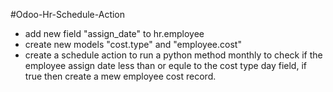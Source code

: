 #Odoo-Hr-Schedule-Action
- add new field "assign_date" to hr.employee
- create new models "cost.type" and "employee.cost"
- create a schedule action to run a python method monthly to check if the employee assign date less than or equle to the cost type day field, if true then create a mew employee cost record.
